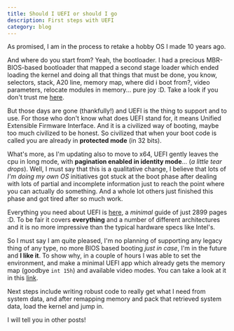 ```yaml
---
title: Should I UEFI or should I go
description: First steps with UEFI
category: blog
---
```


As promised, I am in the process to retake a hobby OS I made 10 years ago.

And where do you start from? Yeah, the bootloader. I had a precious MBR-BIOS-based bootloader that mapped a second stage loader which ended loading the kernel and doing all that things that must be done, you know, selectors, stack, A20 line, memory map, where did i boot from?, video parameters, relocate modules in memory... pure joy :D.
Take a look if you don't trust me [here](https://github.com/yandroskaos/XkyOS/tree/master/XkyOS/Source/Core/Boot).

But those days are gone (thankfully!) and UEFI is the thing to support and to use. For those who don't know what does UEFI stand for, it means Unified Extensible Firmware Interface. And it is a civilized way of booting, maybe too much civilized to be honest. So civilized that when your boot code is called you are already in **protected mode** (in 32 bits).

What's more, as I'm updating also to move to x64, UEFI gently leaves the cpu in long mode, with **pagination enabled in identity mode**... (*a little tear drops*).
Well, I must say that this is a qualitative change, I believe that lots of *I'm doing my own OS* initiatives got stuck at the boot phase after dealing with lots of partial and incomplete information just to reach the point where you can actually do something. And a whole lot others just finished this phase and got tired after so much work.

Everything you need about UEFI is [here](http://www.uefi.org/sites/default/files/resources/UEFI_Spec_2_7.pdf), a *minimal* guide of just 2899 pages :D. To be fair it covers **everything** and a number of different architectures and it is no more impressive than the typical hardware specs like Intel's.

So I must say I am quite pleased, I'm no planning of supporting any legacy thing of any type, no more BIOS based booting *just in case*, I'm in the future and **I like it**. To show why, in a couple of hours I was able to set the environment, and make a minimal UEFI app which already gets the memory map (goodbye `int 15h`) and available video modes. You can take a look at it in this [link](https://github.com/yandroskaos/exohype/tree/master/boot/src).

Next steps include writing robust code to really get what I need from system data, and after remapping memory and pack that retrieved system data, load the kernel and jump in.

I will tell you in other posts!

